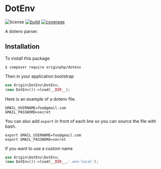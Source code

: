 # DotEnv

![license](https://img.shields.io/badge/license-MIT-brightGreen.svg)
[![build](https://github.com/originphp/dotenv/workflows/CI/badge.svg)](https://github.com/originphp/dotenv/actions)
[![coverage](https://coveralls.io/repos/github/originphp/dotenv/badge.svg?branch=master)](https://coveralls.io/github/originphp/dotenv?branch=master)

A dotenv parser.

## Installation

To install this package

```linux
$ composer require originphp/dotenv
```


Then in your application bootstrap

```php
use Origin\DotEnv\DotEnv;
(new DotEnv())->load(__DIR__);
```

Here is an example of a dotenv file.

```linux
GMAIL_USERNAME=foo@gmail.com
GMAIL_PASSWORD=secret
```

You can also add `export` in front of each line so you can source the file with bash.

```linux
export GMAIL_USERNAME=foo@gmail.com
export GMAIL_PASSWORD=secret
```

If you want to use a custom name

```php
use Origin\DotEnv\DotEnv;
(new DotEnv())->load(__DIR__,'.env-local');
```
